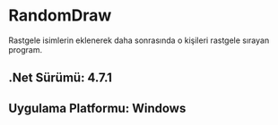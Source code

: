 # RandomDraw


Rastgele isimlerin eklenerek daha sonrasında o kişileri rastgele sırayan program.

## .Net Sürümü: 4.7.1 

## Uygulama Platformu: Windows 
